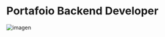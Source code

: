 # Portafoio Backend Developer

![imagen](https://github.com/dromerof/Portafolio/assets/102865364/4a5fb643-4276-4faa-9312-a241fb7e6ebc)
